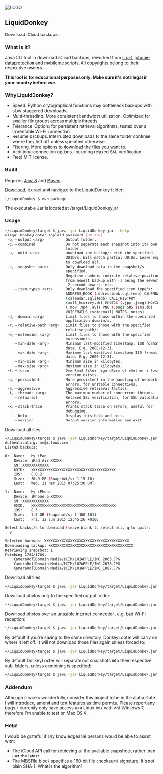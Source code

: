 ![LOGO](https://raw.githubusercontent.com/wiki/horrorho/LiquidDonkey/images/logo_small.png?raw=true)
## LiquidDonkey 
Download iCloud backups. 

### What is it?
Java CLI tool to download iCloud backups, reworked from [iLoot](https://github.com/hackappcom/iloot), [iphone-dataprotection](https://code.google.com/p/iphone-dataprotection/) and [mobileme](https://code.google.com/p/mobileme/) scripts. All copyrights belong to their respective owners.

**This tool is for educational purposes only. Make sure it's not illegal in your country before use.**
### Why LiquidDonkey?
- Speed. Python crytographical functions may bottleneck backups with slow staggered downloads.
- Multi-threading. More consistent bandwidth utilization. Optimized for smaller file groups across multiple threads.
- Tolerance. Options for persistent retrieval algorithms, tested over a lamentable Wi-Fi connection.
- Resume backups. Interrupted downloads to the same folder continue where they left off, unless specified otherwise.
- Filtering. More options to download the files you want to.
- Additional connection options. Including relaxed SSL verification.
- Free! MIT license.

### Build
Requires [Java 8](https://www.java.com) and [Maven](https://maven.apache.org).

[Download](https://github.com/horrorho/LiquidDonkey/archive/master.zip), extract and navigate to the LiquidDonkey folder:

```bash
~/LiquidDonkey $ mvn package
```
The executable Jar is located at /target/LiquidDonkey.jar

### Usage
```bash
~/LiquidDonkey/target $ java -jar LiquidDonkey.jar --help
usage: DonkeyLooter appleid password [OPTION]...
 -o,--output <arg>          Output folder.
 -c,--combined              Do not separate each snapshot into its own
                            folder.
 -u,--udid <arg>            Download the backup/s with the specified
                            UDID/s. Will match partial UDIDs. Leave empty
                            to download all.
 -s,--snapshot <arg>        Only download data in the snapshot/s
                            specified.
                            Negative numbers indicate relative positions
                            from newest backup with -1 being the newest,
                            -2 second newest, etc.
    --item-types <arg>      Only download the specified item type/s:
                            ADDRESS_BOOK (addressbook.sqlitedb) CALENDAR
                            (calendar.sqlitedb) CALL_HISTORY
                            (call_history.db) PHOTOS (.jpg .jpeg) MOVIES
                            (.mov .mp4 .avi) PNG (.png) SMS (sms.db)
                            VOICEMAILS (voicemail) NOTES (notes)
 -d,--domain <arg>          Limit files to those within the specified
                            application domain/s.
 -r,--relative-path <arg>   Limit files to those with the specified
                            relative path/s
 -e,--extension <arg>       Limit files to those with the specified
                            extension/s.
    --min-date <arg>        Minimum last-modified timestamp, ISO format
                            date. E.g. 2000-12-31.
    --max-date <arg>        Maximum last-modified timestamp ISO format
                            date. E.g. 2000-12-31.
    --min-size <arg>        Minimum size in kilobytes.
    --max-size <arg>        Maximum size in kilobytes.
 -f,--force                 Download files regardless of whether a local
                            version exists.
 -p,--persistent            More persistent in the handling of network
                            errors, for unstable connections.
 -a,--aggressive            Aggressive retrieval tactics.
 -t,--threads <arg>         The maximum number of concurrent threads.
    --relax-ssl             Relaxed SSL verification, for SSL validation
                            errors.
 -x,--stack-trace           Prints stack trace on errors, useful for
                            debugging.
    --help                  Display this help and exit.
    --version               Output version information and exit.
```
Download all files:

```bash
~/LiquidDonkey/target $ java -jar LiquidDonkey/target/LiquidDonkey.jar me@icloud.com password
Authenticating: me@icloud.com
Listed backups:

0:	Name:	My iPad
	Device:	iPad Air XXXXX
	SN:	XXXXXXXXXXXX
	UDID:	XXXXXXXXXXXXXXXXXXXXXXXXXXXXXXXXXXXXXXX
	iOS:	8.0.2
	Size:	38.9 MB (Snapshot/s: 1 15 16)
	Last:	Wed, 21 Mar 2015 07:25:30 GMT

1:	Name:	My iPhone
	Device:	iPhone 6 XXXXX
	SN:	XXXXXXXXXXXX
	UDID:	XXXXXXXXXXXXXXXXXXXXXXXXXXXXXXXXXXXXXXX
	iOS:	8.3
	Size:	7.5 GB (Snapshot/s: 1 100 101)
	Last:	Fri, 12 Jun 2015 12:45:26 +0100

Select backup/s to download (leave blank to select all, q to quit):
: 0

Selected backups: XXXXXXXXXXXXXXXXXXXXXXXXXXXXXXXXXXXXXXX
Downloading backup: XXXXXXXXXXXXXXXXXXXXXXXXXXXXXXXXXXXXXXX
Retrieving snapshot: 1
Fetching 1780/1780.
	CameraRollDomain Media/DCIM/102APPLE/IMG_2063.JPG
	CameraRollDomain Media/DCIM/102APPLE/IMG_2078.JPG
	CameraRollDomain Media/DCIM/101APPLE/IMG_1887.JPG
```
Download all files:

```bash
~/LiquidDonkey/target $ java -jar LiquidDonkey/target/LiquidDonkey.jar me@icloud.com password
```
Download photos only to the specified output folder:

```bash
~/LiquidDonkey/target $ java -jar LiquidDonkey/target/LiquidDonkey.jar me@icloud.com password --item-types photos --output ~/backups/iCloud
```
Download photos over an unstable internet connection, e.g. bad Wi-Fi reception:

```bash
~/LiquidDonkey/target $ java -jar LiquidDonkey/target/LiquidDonkey.jar me@icloud.com password --item-types photos --persistent
```
By default if you're saving to the same directory, DonkeyLooter will carry on where it left off. It will not download those files again unless forced to:

```bash
~/LiquidDonkey/target $ java -jar LiquidDonkey/target/LiquidDonkey.jar me@icloud.com password --output ~/backups/iCloud --force
```
By default DonkeyLooter will separate out snapshots into their respective sub-folders, unless combining is specified:

```bash
~/LiquidDonkey/target $ java -jar LiquidDonkey/target/LiquidDonkey.jar me@icloud.com password --output ~/backups/iCloud --combined
```
### Addendum
Although it works wonderfully, consider this project to be in the alpha state. I will introduce, amend and test features as time permits. Please report any bugs. I currently only have access to a Linux box with VM Windows 7, therefore I'm unable to test on Mac OS X.

### Help!
I would be grateful if any knowledgeable persons would be able to assist with:
- The iCloud API call for retrieving all the available snapshots, rather than just the latest.
- The MBSFile block specifies a 160-bit file checksum/ signature.  It's not plain SHA-1. What is the algorithm?

